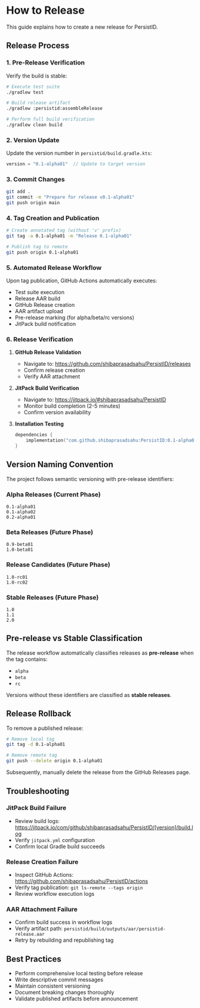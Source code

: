 # How to Release

This guide explains how to create a new release for PersistID.

## Release Process

### 1. Pre-Release Verification

Verify the build is stable:
```bash
# Execute test suite
./gradlew test

# Build release artifact
./gradlew :persistid:assembleRelease

# Perform full build verification
./gradlew clean build
```

### 2. Version Update

Update the version number in `persistid/build.gradle.kts`:
```kotlin
version = "0.1-alpha01"  // Update to target version
```

### 3. Commit Changes

```bash
git add .
git commit -m "Prepare for release v0.1-alpha01"
git push origin main
```

### 4. Tag Creation and Publication

```bash
# Create annotated tag (without 'v' prefix)
git tag -a 0.1-alpha01 -m "Release 0.1-alpha01"

# Publish tag to remote
git push origin 0.1-alpha01
```

### 5. Automated Release Workflow

Upon tag publication, GitHub Actions automatically executes:
- Test suite execution
- Release AAR build
- GitHub Release creation
- AAR artifact upload
- Pre-release marking (for alpha/beta/rc versions)
- JitPack build notification

### 6. Release Verification

1. **GitHub Release Validation**
   - Navigate to: https://github.com/shibaprasadsahu/PersistID/releases
   - Confirm release creation
   - Verify AAR attachment

2. **JitPack Build Verification**
   - Navigate to: https://jitpack.io/#shibaprasadsahu/PersistID
   - Monitor build completion (2-5 minutes)
   - Confirm version availability

3. **Installation Testing**
   ```kotlin
   dependencies {
       implementation("com.github.shibaprasadsahu:PersistID:0.1-alpha01")
   }
   ```

## Version Naming Convention

The project follows semantic versioning with pre-release identifiers:

### Alpha Releases (Current Phase)
```
0.1-alpha01
0.1-alpha02
0.2-alpha01
```

### Beta Releases (Future Phase)
```
0.9-beta01
1.0-beta01
```

### Release Candidates (Future Phase)
```
1.0-rc01
1.0-rc02
```

### Stable Releases (Future Phase)
```
1.0
1.1
2.0
```

## Pre-release vs Stable Classification

The release workflow automatically classifies releases as **pre-release** when the tag contains:
- `alpha`
- `beta`
- `rc`

Versions without these identifiers are classified as **stable releases**.

## Release Rollback

To remove a published release:

```bash
# Remove local tag
git tag -d 0.1-alpha01

# Remove remote tag
git push --delete origin 0.1-alpha01
```

Subsequently, manually delete the release from the GitHub Releases page.

## Troubleshooting

### JitPack Build Failure
- Review build logs: https://jitpack.io/com/github/shibaprasadsahu/PersistID/[version]/build.log
- Verify `jitpack.yml` configuration
- Confirm local Gradle build succeeds

### Release Creation Failure
- Inspect GitHub Actions: https://github.com/shibaprasadsahu/PersistID/actions
- Verify tag publication: `git ls-remote --tags origin`
- Review workflow execution logs

### AAR Attachment Failure
- Confirm build success in workflow logs
- Verify artifact path: `persistid/build/outputs/aar/persistid-release.aar`
- Retry by rebuilding and republishing tag

## Best Practices

- Perform comprehensive local testing before release
- Write descriptive commit messages
- Maintain consistent versioning
- Document breaking changes thoroughly
- Validate published artifacts before announcement
